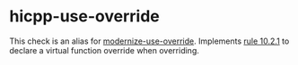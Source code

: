 # hicpp-use-override

This check is an alias for
[modernize-use-override](https://clang.llvm.org/extra/clang-tidy/checks/modernize-use-override.html). Implements
[rule 10.2.1](http://www.codingstandard.com/section/10-2-virtual-functions/)
to declare a virtual function <span class="title-ref">override</span>
when overriding.
